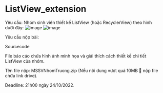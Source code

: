 # ListView_extension

Yêu cầu:
Nhóm sinh viên thiết kế ListView (hoặc RecyclerView) theo hình dưới đây:
![image](https://user-images.githubusercontent.com/55645184/197471596-f53fd2b9-1f8f-465c-8459-e85cd374b308.png)
![image](https://user-images.githubusercontent.com/55645184/197471617-8585c3ed-60eb-4a93-a3f0-c268e672729e.png)

Yêu cầu nộp bài:

Sourcecode 

File báo cáo chứa hình ảnh minh họa và giải thích cách thiết kế chi tiết ListView của nhóm.

Tên file nộp: MSSVNhomTruong.zip (Nếu nội dung vượt quá 10MB  nộp file chứa link drive).

Deadline: 21h00 ngày 24/10/2022.
